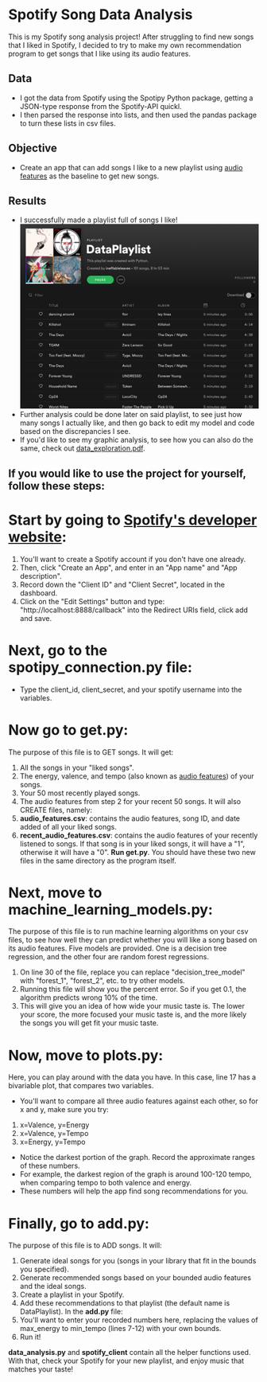 # Spotify Song Data Analysis
This is my Spotify song analysis project! After struggling to find new songs that I liked in Spotify, I decided to try to make my own recommendation program to get songs that I like using its audio features.

## Data
- I got the data from Spotify using the Spotipy Python package, getting a JSON-type response from the Spotify-API quickl.
- I then parsed the response into lists, and then used the pandas package to turn these lists in csv files.

## Objective
- Create an app that can add songs I like to a new playlist using [audio features](https://developer.spotify.com/documentation/web-api/reference/tracks/get-audio-features/) as the baseline to get new songs.

## Results
- I successfully made a playlist full of songs I like!
![My results](results.png)
- Further analysis could be done later on said playlist, to see just how many songs I actually like, and then go back to edit my model and code based on the discrepancies I see.
- If you'd like to see my graphic analysis, to see how you can also do the same, check out [data_exploration.pdf](data_exploration.pdf).

## If you would like to use the project for yourself, follow these steps:
# Start by going to [Spotify's developer website](https://developer.spotify.com/dashboard/login):
1. You'll want to create a Spotify account if you don't have one already.
2. Then, click "Create an App", and enter in an "App name" and "App description".
3. Record down the "Client ID" and "Client Secret", located in the dashboard.
4. Click on the "Edit Settings" button and type: "http://localhost:8888/callback" into the Redirect URIs field, click add and save.

# Next, go to the spotipy_connection.py file:
- Type the client_id, client_secret, and your spotify username into the variables.

# Now go to get.py:
The purpose of this file is to GET songs. It will get:
1. All the songs in your "liked songs".
2. The energy, valence, and tempo (also known as [audio features](https://developer.spotify.com/documentation/web-api/reference/tracks/get-audio-features/)) of your songs.
3. Your 50 most recently played songs.
4. The audio features from step 2 for your recent 50 songs.
It will also CREATE files, namely: 
1. **audio_features.csv**: contains the audio features, song ID, and date added of all your liked songs.
2. **recent_audio_features.csv**: contains the audio features of your recently listened to songs. If that song is in your liked songs, it will have a "1", otherwise it will have a "0".
**Run get.py**.
You should have these two new files in the same directory as the program itself.

# Next, move to machine_learning_models.py:
The purpose of this file is to run machine learning algorithms on your csv files, to see how well they can predict whether you will like a song based on its audio features.
Five models are provided. One is a decision tree regression, and the other four are random forest regressions.
1. On line 30 of the file, replace you can replace "decision_tree_model" with "forest_1", "forest_2", etc. to try other models.
2. Running this file will show you the percent error. So if you get 0.1, the algorithm predicts wrong 10% of the time.
3. This will give you an idea of how wide your music taste is. The lower your score, the more focused your music taste is, and the more likely the songs you will get fit your music taste.

# Now, move to plots.py:
Here, you can play around with the data you have. In this case, line 17 has a bivariable plot, that compares two variables.
- You'll want to compare all three audio features against each other, so for x and y, make sure you try:
1. x=Valence, y=Energy
2. x=Valence, y=Tempo
3. x=Energy, y=Tempo
- Notice the darkest portion of the graph. Record the approximate ranges of these numbers.
- For example, the darkest region of the graph is around 100-120 tempo, when comparing tempo to both valence and energy.
- These numbers will help the app find song recommendations for you.

# Finally, go to add.py:
The purpose of this file is to ADD songs. It will:
1. Generate ideal songs for you (songs in your library that fit in the bounds you specified).
2. Generate recommended songs based on your bounded audio features and the ideal songs.
3. Create a playlist in your Spotify.
4. Add these recommendations to that playlist (the default name is DataPlaylist).
In the **add.py** file:
1. You'll want to enter your recorded numbers here, replacing the values of max_energy to min_tempo (lines 7-12) with your own bounds.
2. Run it!

**data_analysis.py** and **spotify_client** contain all the helper functions used.
With that, check your Spotify for your new playlist, and enjoy music that matches your taste!


